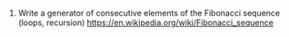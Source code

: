 1. Write a generator of consecutive elements of the Fibonacci sequence (loops, recursion)
   https://en.wikipedia.org/wiki/Fibonacci_sequence